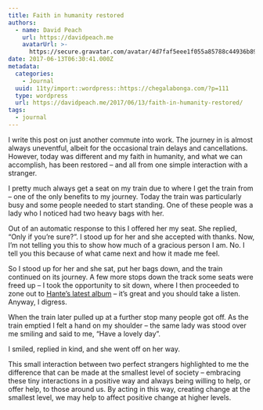 ```yaml
---
title: Faith in humanity restored
authors:
  - name: David Peach
    url: https://davidpeach.me
    avatarUrl: >-
      https://secure.gravatar.com/avatar/4d7faf5eee1f055a85788c44936b8995eaab6dfb004e7854ec747ccb272e91ee?s=96&d=mm&r=g
date: 2017-06-13T06:30:41.000Z
metadata:
  categories:
    - Journal
  uuid: 11ty/import::wordpress::https://chegalabonga.com/?p=111
  type: wordpress
  url: https://davidpeach.me/2017/06/13/faith-in-humanity-restored/
tags:
  - journal
---
```

I write this post on just another commute into work. The journey in is almost always uneventful, albeit for the occasional train delays and cancellations. However, today was different and my faith in humanity, and what we can accomplish, has been restored – and all from one simple interaction with a stranger.

I pretty much always get a seat on my train due to where I get the train from – one of the only benefits to my journey. Today the train was particularly busy and some people needed to start standing. One of these people was a lady who I noticed had two heavy bags with her.

Out of an automatic response to this I offered her my seat. She replied, “Only if you’re sure?”. I stood up for her and she accepted with thanks. Now, I’m not telling you this to show how much of a gracious person I am. No. I tell you this because of what came next and how it made me feel.

So I stood up for her and she sat, put her bags down, and the train continued on its journey. A few more stops down the track some seats were freed up – I took the opportunity to sit down, where I then proceeded to zone out to [Hante’s latest album](/2017/06/hope-danger-hante/) – it’s great and you should take a listen. Anyway, I digress.

When the train later pulled up at a further stop many people got off. As the train emptied I felt a hand on my shoulder – the same lady was stood over me smiling and said to me, “Have a lovely day”.

I smiled, replied in kind, and she went off on her way.

This small interaction between two perfect strangers highlighted to me the difference that can be made at the smallest level of society – embracing these tiny interactions in a positive way and always being willing to help, or offer help, to those around us. By acting in this way, creating change at the smallest level, we may help to affect positive change at higher levels.